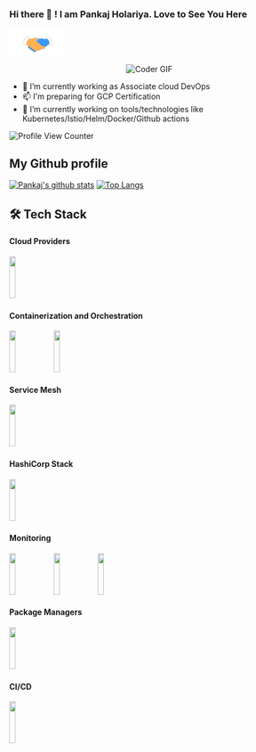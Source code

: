 ### Hi there 👋 ! I am Pankaj Holariya. Love to See You Here  
<img src='https://github.com/Mitesh411/Mitesh411/blob/master/handshake.gif' width="100px" />
<p  align="center"><img src="https://media.giphy.com/media/SWoSkN6DxTszqIKEqv/giphy.gif" alt="Coder GIF" width="500" height="400">



- 🔭 I’m currently working as Associate cloud DevOps
- 📫 I'm preparing for GCP Certification 
- 🌱 I’m currently working on tools/technologies like Kubernetes/Istio/Helm/Docker/Github actions


![Profile View Counter](https://komarev.com/ghpvc/?username=HOLAPH)

## My Github profile

[![Pankaj's github stats](https://github-readme-stats.vercel.app/api?username=HOLAPH&theme=material-palenight&count_private=true&hide=contribs)](https://github.com/HOLAPH)
[![Top Langs](https://github-readme-stats.vercel.app/api/top-langs/?username=HOLAPH&theme=material-palenight&hide=Jupyter&layout=compact)](https://github.com/HOLAPH)

## 🛠 Tech Stack

#### Cloud Providers
 
 <p float="left">
   <code><img width="15%" height="75" src="https://www.vectorlogo.zone/logos/google_cloud/google_cloud-ar21.svg"></code>
 </p>
 
 #### Containerization and Orchestration
 
  <p float="left">
   <code><img width="15%" height="75" src="https://www.vectorlogo.zone/logos/kubernetes/kubernetes-ar21.svg"></code>
   <code><img width="15%" height="75" src="https://www.vectorlogo.zone/logos/docker/docker-ar21.svg"></code>
 </p>
 
 
  #### Service Mesh
 
  <p float="left">
   <code><img width="15%" height="75" src="https://www.vectorlogo.zone/logos/istioio/istioio-ar21.svg"></code>
 </p>
 
 #### HashiCorp Stack 
 
  <p float="left">
   <code><img width="15%" height="75" src="https://www.vectorlogo.zone/logos/terraformio/terraformio-ar21.svg"></code>
 </p>

#### Monitoring 
   
  <p float="left">
   <code><img width="15%" height="75" src="https://www.vectorlogo.zone/logos/grafana/grafana-ar21.svg"></code>
   <code><img width="15%" height="75" src="https://www.vectorlogo.zone/logos/prometheusio/prometheusio-ar21.svg"></code>
   <code><img width="15%" height="75" src="https://www.vectorlogo.zone/logos/elastic/elastic-ar21.svg"></code>
  </p>
 
 #### Package Managers 
 
   <p float="left">
   <code><img width="15%" height="75" src="https://www.vectorlogo.zone/logos/helmsh/helmsh-ar21.svg"></code>
 </p>
 
#### CI/CD

   <p float="left">
   <code><img width="15%" height="75" src="https://www.vectorlogo.zone/logos/github/github-ar21.svg"></code>
 </p>
 
